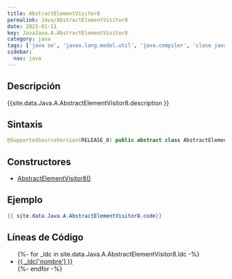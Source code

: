 ```yaml
---
title: AbstractElementVisitor8
permalink: Java/AbstractElementVisitor8
date: 2021-01-11
key: JavaJava.A.AbstractElementVisitor8
category: java
tags: ['java se', 'javax.lang.model.util', 'java.compiler', 'clase java', 'Java 1.8']
sidebar: 
  nav: java
---
```


## Descripción
{{site.data.Java.A.AbstractElementVisitor8.description }}

## Sintaxis
~~~java
@SupportedSourceVersion(RELEASE_8) public abstract class AbstractElementVisitor8<R,P> extends AbstractElementVisitor7<R,P>
~~~

## Constructores
* [AbstractElementVisitor8()](/Java/AbstractElementVisitor8/AbstractElementVisitor8/)

## Ejemplo
~~~java
{{ site.data.Java.A.AbstractElementVisitor8.code}}
~~~

## Líneas de Código
<ul>
{%- for _ldc in site.data.Java.A.AbstractElementVisitor8.ldc -%}
   <li>
       <a href="{{_ldc['url'] }}">{{ _ldc['nombre'] }}</a>
   </li>
{%- endfor -%}
</ul>
